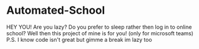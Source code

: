 # Automated-School
HEY YOU! Are you lazy? Do you prefer to sleep rather then log in to online school? Well then this project of mine is for you!
(only for microsoft teams)
P.S. I know code isn't great but gimme a break im lazy too
